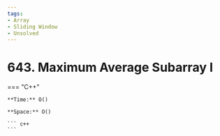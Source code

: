 ```yaml
---
tags:
- Array
- Sliding Window
- Unsolved
---
```



# 643. Maximum Average Subarray I

=== "C++"

    **Time:** O()

    **Space:** O()

    ``` c++
    ```